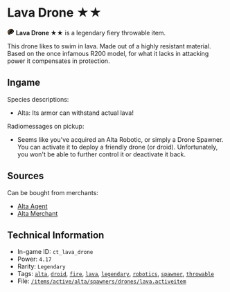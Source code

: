 # Lava Drone ★★

<img src="https://raw.githubusercontent.com/Ceterai/Enternia/main/items/active/alta/spawners/drones/lava.png" alt="Lava Drone ★★ icon" loading="lazy" height=16px width="auto" /> **Lava Drone ★★** is a legendary fiery throwable item.

This drone likes to swim in lava. Made out of a highly resistant material.  
Based on the once infamous R200 model, for what it lacks in attacking power it compensates in protection.

## Ingame

Species descriptions:

- Alta: Its armor can withstand actual lava!

Radiomessages on pickup:

- Seems like you've acquired an Alta Robotic, or simply a Drone Spawner. You can activate it to deploy a friendly drone (or droid). Unfortunately, you won't be able to further control it or deactivate it back.

## Sources

Can be bought from merchants:

- [Alta Agent](https://ceterai.github.io/MyEnternia/Wiki/AltaAgent)
- [Alta Merchant](https://ceterai.github.io/MyEnternia/Wiki/AltaMerchant)

## Technical Information

- In-game ID: `ct_lava_drone`
- Power: `4.17`
- Rarity: `Legendary`
- Tags: [`alta`](https://ceterai.github.io/MyEnternia/Wiki/Tags/Alta), [`droid`](https://ceterai.github.io/MyEnternia/Wiki/Tags/Droid), [`fire`](https://ceterai.github.io/MyEnternia/Wiki/Tags/Fire), [`lava`](https://ceterai.github.io/MyEnternia/Wiki/Tags/Lava), [`legendary`](https://ceterai.github.io/MyEnternia/Wiki/Tags/Legendary), [`robotics`](https://ceterai.github.io/MyEnternia/Wiki/Tags/Robotics), [`spawner`](https://ceterai.github.io/MyEnternia/Wiki/Tags/Spawner), [`throwable`](https://ceterai.github.io/MyEnternia/Wiki/Tags/Throwable)
- File: [`/items/active/alta/spawners/drones/lava.activeitem`](https://github.com/Ceterai/Enternia/blob/main/items/active/alta/spawners/drones/lava.activeitem)
